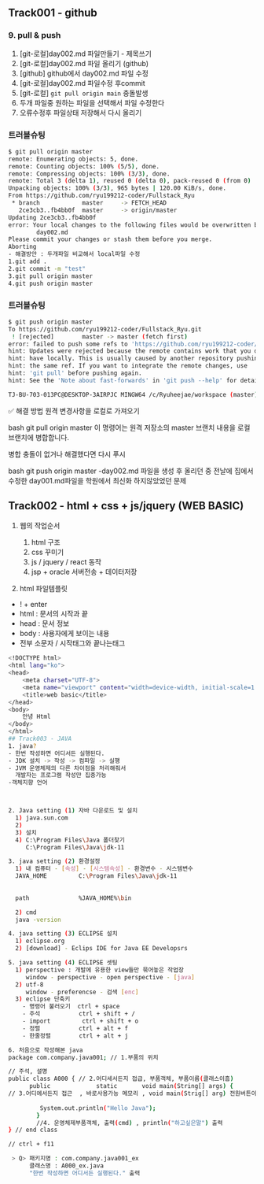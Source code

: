 ## Track001 -  github

### 9. pull & push 
1. [git-로컬]day002.md 파일만들기 - 제목쓰기
2. [git-로컬]day002.md 파일 올리기 (github)
3. [github] github에서 day002.md 파일 수정
4. [git-로컬]day002.md 파일수정 후commit
5. [git-로컬] `git pull origin main` 충돌발생
6. 두개 파일중 원하는 파일을 선택해서 파일 수정한다
7. 오류수정후 파일상태 저장해서 다시 올리기

### 트러블슈팅

```bash
$ git pull origin master
remote: Enumerating objects: 5, done.
remote: Counting objects: 100% (5/5), done.
remote: Compressing objects: 100% (3/3), done.
remote: Total 3 (delta 1), reused 0 (delta 0), pack-reused 0 (from 0)
Unpacking objects: 100% (3/3), 965 bytes | 120.00 KiB/s, done.
From https://github.com/ryu199212-coder/Fullstack_Ryu
 * branch            master     -> FETCH_HEAD
   2ce3cb3..fb4bb0f  master     -> origin/master
Updating 2ce3cb3..fb4bb0f
error: Your local changes to the following files would be overwritten by merge:
        day002.md
Please commit your changes or stash them before you merge.
Aborting
- 해결방안 : 두개파일 비교해서 local파일 수정
1.git add .
2.git commit -m "test"
3.git pull origin master
4.git push origin master
```

### 트러블슈팅

```bash
$ git push origin master
To https://github.com/ryu199212-coder/Fullstack_Ryu.git
 ! [rejected]        master -> master (fetch first)
error: failed to push some refs to 'https://github.com/ryu199212-coder/Fullstack_Ryu.git'
hint: Updates were rejected because the remote contains work that you do not
hint: have locally. This is usually caused by another repository pushing to
hint: the same ref. If you want to integrate the remote changes, use
hint: 'git pull' before pushing again.
hint: See the 'Note about fast-forwards' in 'git push --help' for details.

TJ-BU-703-013PC@DESKTOP-3AIRPJC MINGW64 /c/Ryuheejae/workspace (master)
```
✅ 해결 방법
원격 변경사항을 로컬로 가져오기

bash
git pull origin master
이 명령어는 원격 저장소의 master 브랜치 내용을 로컬 브랜치에 병합합니다.

병합 충돌이 없거나 해결했다면 다시 푸시

bash
git push origin master
-day002.md 파일을 생성 후 올리던 중 전날에 집에서 수정한 day001.md파일을 학원에서 최신화 하지않았었던 문제


## Track002 - html + css + js/jquery (WEB BASIC)
1. 웹의 작업순서
   1) html 구조
   2) css 꾸미기
   3) js / jquery / react 동작
   4) jsp + oracle 서버전송 + 데이터저장

2. html 파일템플릿
- ! + enter
- html : 문서의 시작과 끝
- head : 문서 정보
- body : 사용자에게 보이는 내용
- 전부 소문자 / 시작태그와 끝나는태그
```bash
<!DOCTYPE html>
<html lang="ko">
<head>
    <meta charset="UTF-8">
    <meta name="viewport" content="width=device-width, initial-scale=1.0">
    <title>web basic</title>
</head>
<body>
    안녕 Html
</body>
</html>
## Track003 - JAVA
1. java?
- 한번 작성하면 어디서든 실행된다.
- JDK 설치 -> 작성 -> 컴파일 -> 실행
- JVM 운영체제의 다른 차이점을 처리해줘서 
  개발자는 프로그램 작성만 집중가능
-객체지향 언어



2. Java setting (1) 자바 다운로드 및 설치
  1) java.sun.com
  2) 
  3) 설치
  4) C:\Program Files\Java 폴더찾기
     C:\Program Files\Java\jdk-11

3. java setting (2) 환경설정
  1) 내 컴퓨터 - [속성] - [시스템속성] - 환경변수 - 시스템변수
  JAVA_HOME         C:\Program Files\Java\jdk-11
  
  
  path              %JAVA_HOME%\bin

  2) cmd
  java -version

4. java setting (3) ECLIPSE 설치
  1) eclipse.org
  2) [download] - Eclips IDE for Java EE Developsrs

5. java setting (4) ECLIPSE 셋팅
  1) perspective : 개발에 유용한 view들만 묶어놓은 작업장
     window - perspective - open perspective - [java]
  2) utf-8
     window - preferencse - 검색 [enc]
  3) eclipse 단축키
    - 명령어 불러오기  ctrl + space
    - 주석           ctrl + shift + /
    - import         ctrl + shift + o
    - 정렬           ctrl + alt + f
    - 한줄정렬        ctrl + alt + j

6. 처음으로 작성해본 java
package com.company.java001; // 1.부품의 위치

// 주석, 설명
public class A000 { // 2.어디세서든지 접급, 부품객체, 부품이름(클래스이흠)
      public             static       void main(String[] args) {
// 3.어디에서든지 접근  , 바로사용가능 메모리 , void main(Strig[] arg) 전원버튼이름   	  
     
         System.out.println("Hello Java"); 
        }
        //4. 운영체제부품객체, 출력(cmd) , println("하고싶은말") 출력
} // end class

// ctrl + f11

 > Q> 패키지명 : com.company.java001_ex
      클래스명 : A000_ex.java
      "한번 작성하면 어디서든 실행된다." 출력